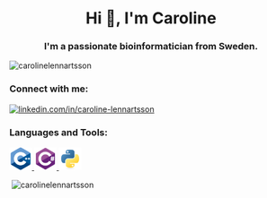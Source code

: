 <h1 align="center">Hi 👋, I'm Caroline</h1>
<h3 align="center">I'm a passionate bioinformatician from Sweden.</h3>

<p align="left"> <img src="https://komarev.com/ghpvc/?username=carolinelennartsson&label=Profile%20views&color=0e75b6&style=flat" alt="carolinelennartsson" /> </p>

<h3 align="left">Connect with me:</h3>
<p align="left">
<a href="https://linkedin.com/in/linkedin.com/in/caroline-lennartsson" target="blank"><img align="center" src="https://raw.githubusercontent.com/rahuldkjain/github-profile-readme-generator/master/src/images/icons/Social/linked-in-alt.svg" alt="linkedin.com/in/caroline-lennartsson" height="30" width="40" /></a>
</p>

<h3 align="left">Languages and Tools:</h3>
<p align="left"> <a href="https://www.w3schools.com/cpp/" target="_blank" rel="noreferrer"> <img src="https://raw.githubusercontent.com/devicons/devicon/master/icons/cplusplus/cplusplus-original.svg" alt="cplusplus" width="40" height="40"/> </a> <a href="https://www.w3schools.com/cs/" target="_blank" rel="noreferrer"> <img src="https://raw.githubusercontent.com/devicons/devicon/master/icons/csharp/csharp-original.svg" alt="csharp" width="40" height="40"/> </a> <a href="https://www.python.org" target="_blank" rel="noreferrer"> <img src="https://raw.githubusercontent.com/devicons/devicon/master/icons/python/python-original.svg" alt="python" width="40" height="40"/> </a> </p>

<p>&nbsp;<img align="center" src="https://github-readme-stats.vercel.app/api?username=carolinelennartsson&show_icons=true&locale=en" alt="carolinelennartsson" /></p>
